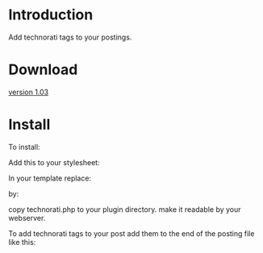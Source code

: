 Introduction
============

Add technorati tags to your postings.

Download
========

[version 1.03](http://plosxom.googlecode.com/files/technorati-1.03.zip)

Install
=======

To install:

Add this to your stylesheet:

In your template replace:

by:

copy technorati.php to your plugin directory. make it readable by your webserver.

To add technorati tags to your post add them to the end of the posting file like this:


